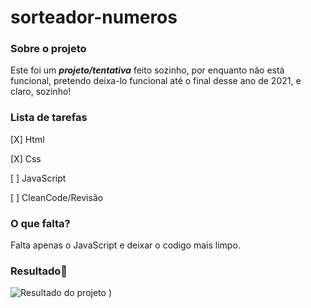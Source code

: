 # sorteador-numeros

### **Sobre o projeto**

Este foi um _**projeto/tentativa**_ feito sozinho, por enquanto não está funcional, pretendo deixa-lo funcional até o final desse ano de 2021, e claro, sozinho!

### **Lista de tarefas**

[X] Html

[X] Css

[ ] JavaScript

[ ] CleanCode/Revisão

### **O que falta?**

Falta apenas o JavaScript e deixar o codigo mais limpo.

### **Resultado**:clap:

![Resultado do projeto](https://user-images.githubusercontent.com/80369075/114094811-213a1080-9893-11eb-947d-256101179313.png)
)
